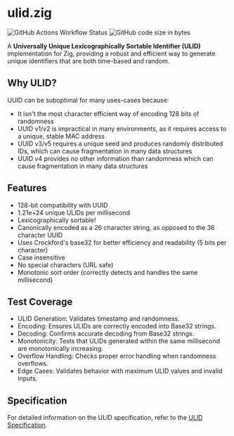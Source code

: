# ulid.zig
![GitHub Actions Workflow Status](https://img.shields.io/github/actions/workflow/status/hendriknielaender/ulid.zig/unit-test.yml)
![GitHub code size in bytes](https://img.shields.io/github/languages/code-size/hendriknielaender/ulid.zig)


A **Universally Unique Lexicographically Sortable Identifier (ULID)** implementation for Zig, providing a robust and efficient way to generate unique identifiers that are both time-based and random.

## Why ULID?

UUID can be suboptimal for many uses-cases because:

- It isn't the most character efficient way of encoding 128 bits of randomness
- UUID v1/v2 is impractical in many environments, as it requires access to a unique, stable MAC address
- UUID v3/v5 requires a unique seed and produces randomly distributed IDs, which can cause fragmentation in many data structures
- UUID v4 provides no other information than randomness which can cause fragmentation in many data structures

## Features

- 128-bit compatibility with UUID
- 1.21e+24 unique ULIDs per millisecond
- Lexicographically sortable!
- Canonically encoded as a 26 character string, as opposed to the 36 character UUID
- Uses Crockford's base32 for better efficiency and readability (5 bits per character)
- Case insensitive
- No special characters (URL safe)
- Monotonic sort order (correctly detects and handles the same millisecond)

## Test Coverage
- ULID Generation: Validates timestamp and randomness.
- Encoding: Ensures ULIDs are correctly encoded into Base32 strings.
- Decoding: Confirms accurate decoding from Base32 strings.
- Monotonicity: Tests that ULIDs generated within the same millisecond are monotonically increasing.
- Overflow Handling: Checks proper error handling when randomness overflows.
- Edge Cases: Validates behavior with maximum ULID values and invalid inputs.

## Specification
For detailed information on the ULID specification, refer to the [ULID Specification](https://github.com/ulid/spec).


